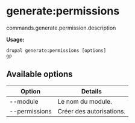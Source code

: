 # generate:permissions
commands.generate.permission.description

**Usage:**
```
drupal generate:permissions [options]
gp
```

## Available options
Option | Details
-------|-------------
--module | Le nom du module.
--permissions | Créer des autorisations.
